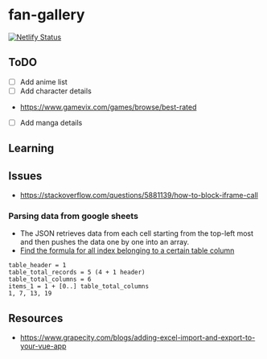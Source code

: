 # fan-gallery

[![Netlify Status](https://api.netlify.com/api/v1/badges/ad7aef6d-3986-4272-98e3-bb8224f1e638/deploy-status)](https://app.netlify.com/sites/fangallery/deploys)

## ToDO

* [ ] Add anime list
* [ ] Add character details
* https://www.gamevix.com/games/browse/best-rated
* [ ] Add manga details

## Learning

## Issues

* https://stackoverflow.com/questions/5881139/how-to-block-iframe-call


### Parsing data from google sheets

* The JSON retrieves data from each cell starting from the top-left most and then pushes the data one by one into an array.
* [Find the formula for all index belonging to a certain table column](https://medium.com/dali-lab/google-sheets-and-json-easy-backend-e29e9ef3df2)

```
table_header = 1
table_total_records = 5 (4 + 1 header)
table_total_columns = 6
items_1 = 1 + [0..] table_total_columns
1, 7, 13, 19
```

## Resources

* https://www.grapecity.com/blogs/adding-excel-import-and-export-to-your-vue-app